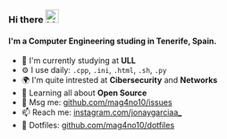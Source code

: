 ### Hi there <img src="https://user-images.githubusercontent.com/1303154/88677602-1635ba80-d120-11ea-84d8-d263ba5fc3c0.gif" width="24px" alt="hi">

#### I'm a Computer Engineering studing in Tenerife, Spain.


- 🏢 I'm currently studying at **ULL**
- ⚙️ I use daily: `.cpp`, `.ini`, `.html`, `.sh`, `.py`
- 🌍 I'm quite intrested at **Cibersecurity** and **Networks**
- 🌱 Learning all about **Open Source**
- 💬 Msg me: [github.com/mag4no10/issues](https://github.com/mag4no10/mag4no10/issues)
- 📫 Reach me: [instagram.com/jonaygarciaa_](https://instagram.com/jonaygarciaa_/)
- 🦉 Dotfiles: [github.com/mag4no10/dotfiles](https://github.com/mag4no10/LinuxDotfiles)
